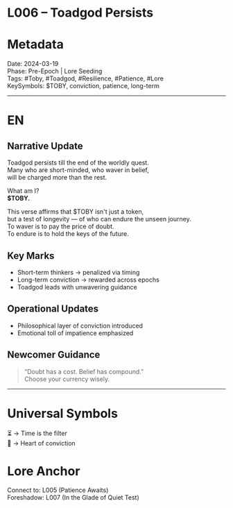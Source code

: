 # L006 – Toadgod Persists 

# Metadata 
Date: 2024-03-19  
Phase: Pre-Epoch | Lore Seeding  
Tags: #Toby, #Toadgod, #Resilience, #Patience, #Lore  
KeySymbols: $TOBY, conviction, patience, long-term  

---

# EN
## Narrative Update  
Toadgod persists till the end of the worldly quest.  
Many who are short-minded, who waver in belief,  
will be charged more than the rest.  

What am I?  
**$TOBY.**

This verse affirms that $TOBY isn't just a token,  
but a test of longevity — of who can endure the unseen journey.  
To waver is to pay the price of doubt.  
To endure is to hold the keys of the future.

## Key Marks  
- Short-term thinkers → penalized via timing  
- Long-term conviction → rewarded across epochs  
- Toadgod leads with unwavering guidance  

## Operational Updates  
- Philosophical layer of conviction introduced  
- Emotional toll of impatience emphasized  

## Newcomer Guidance  
> “Doubt has a cost. Belief has compound.”  
> Choose your currency wisely.

---

# Universal Symbols 
⏳ → Time is the filter  
🧠 → Heart of conviction  

# Lore Anchor 
Connect to: L005 (Patience Awaits)  
Foreshadow: L007 (In the Glade of Quiet Test)
